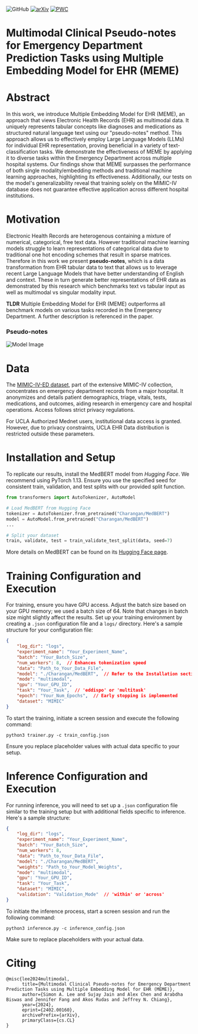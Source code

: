 ![GitHub](https://img.shields.io/github/license/Simonlee711/MEME) [![arXiv](https://img.shields.io/badge/arXiv-2402.00160-brightgreen.svg)](https://arxiv.org/abs/2402.00160) [![PWC](https://img.shields.io/endpoint.svg?url=https://paperswithcode.com/badge/multimodal-clinical-pseudo-notes-for)](https://paperswithcode.com/paper/multimodal-clinical-pseudo-notes-for)
# Multimodal Clinical Pseudo-notes for Emergency Department Prediction Tasks using Multiple Embedding Model for EHR (MEME)

# Abstract

In this work, we introduce Multiple Embedding Model for EHR (MEME), an approach that views Electronic Health Records (EHR) as multimodal data. It uniquely represents tabular concepts like diagnoses and medications as structured natural language text using our "pseudo-notes" method. This approach allows us to effectively employ Large Language Models (LLMs) for individual EHR representation, proving beneficial in a variety of text-classification tasks. We demonstrate the effectiveness of MEME by applying it to diverse tasks within the Emergency Department across multiple hospital systems. Our findings show that MEME surpasses the performance of both single modality/embedding methods and traditional machine learning approaches, highlighting its effectiveness. Additionally, our tests on the model's generalizability reveal that training solely on the MIMIC-IV database does not guarantee effective application across different hospital institutions.

# Motivation

Electronic Health Records are heterogenous containing a mixture of numerical, categorical, free text data. However traditional machine learning models struggle to learn representations of categorical data due to traditional one hot encoding schemes that result in sparse matrices. Therefore in this work we present **pseudo-notes**, which is a data transformation from EHR tabular data to text that allows us to leverage recent Large Language Models that have better understanding of English and context. These in turn generate better representations of EHR data as demonstrated by this research which benchmarks text vs tabular input as well as multimodal vs singular modality input. 

**TLDR** Multiple Embedding Model for EHR (MEME) outperforms all benchmark models on various tasks recorded in the Emergency Department. A further description is referenced in the paper.

### Pseudo-notes

![Model Image](https://github.com/Simonlee711/MEME/blob/main/img/model.png "Model Architecture")

# Data
The [MIMIC-IV-ED dataset](https://physionet.org/content/mimic-iv-ed/2.2/), part of the extensive MIMIC-IV collection, concentrates on emergency department records from a major hospital. It anonymizes and details patient demographics, triage, vitals, tests, medications, and outcomes, aiding research in emergency care and hospital operations. Access follows strict privacy regulations.

For UCLA Authorized Mednet users, institutional data access is granted. However, due to privacy constraints, UCLA EHR Data distribution is restricted outside these parameters.

# Installation and Setup

To replicate our results, install the MedBERT model from *Hugging Face*. We recommend using PyTorch 1.13. Ensure you use the specified seed for consistent train, validation, and test splits with our provided split function.

```python
from transformers import AutoTokenizer, AutoModel

# Load MedBERT from Hugging Face
tokenizer = AutoTokenizer.from_pretrained("Charangan/MedBERT")
model = AutoModel.from_pretrained("Charangan/MedBERT")
...

# Split your dataset
train, validate, test = train_validate_test_split(data, seed=7)
```

More details on MedBERT can be found on its [Hugging Face page](https://huggingface.co/Charangan/MedBERT).

# Training Configuration and Execution

For training, ensure you have GPU access. Adjust the batch size based on your GPU memory; we used a batch size of 64. Note that changes in batch size might slightly affect the results. Set up your training environment by creating a `.json` configuration file and a `logs/` directory. Here's a sample structure for your configuration file:

```json
{
    "log_dir": "logs",
    "experiment_name": "Your_Experiment_Name",
    "batch": "Your_Batch_Size",
    "num_workers": 8,  // Enhances tokenization speed
    "data": "Path_to_Your_Data_File",
    "model": "./Charangan/MedBERT",  // Refer to the Installation section for model setup
    "mode": "multimodal",
    "gpu": "Your_GPU_ID",
    "task": "Your_Task",  // 'eddispo' or 'multitask'
    "epoch": "Your_Num_Epochs",  // Early stopping is implemented
    "dataset": "MIMIC"
}
```

To start the training, initiate a screen session and execute the following command:

```
python3 trainer.py -c train_config.json
```

Ensure you replace placeholder values with actual data specific to your setup.

# Inference Configuration and Execution

For running inference, you will need to set up a `.json` configuration file similar to the training setup but with additional fields specific to inference. Here's a sample structure:

```json
{
    "log_dir": "logs",
    "experiment_name": "Your_Experiment_Name",
    "batch": "Your_Batch_Size",
    "num_workers": 8,
    "data": "Path_to_Your_Data_File",
    "model": "./Charangan/MedBERT",
    "weights": "Path_to_Your_Model_Weights",
    "mode": "multimodal",
    "gpu": "Your_GPU_ID",
    "task": "Your_Task",
    "dataset": "MIMIC",
    "validation": "Validation_Mode"  // 'within' or 'across'
}
```

To initiate the inference process, start a screen session and run the following command:

```
python3 inference.py -c inference_config.json
```

Make sure to replace placeholders with your actual data.

# Citing
```
@misc{lee2024multimodal,
      title={Multimodal Clinical Pseudo-notes for Emergency Department Prediction Tasks using Multiple Embedding Model for EHR (MEME)}, 
      author={Simon A. Lee and Sujay Jain and Alex Chen and Arabdha Biswas and Jennifer Fang and Akos Rudas and Jeffrey N. Chiang},
      year={2024},
      eprint={2402.00160},
      archivePrefix={arXiv},
      primaryClass={cs.CL}
}
```
